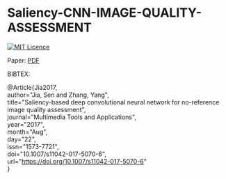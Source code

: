 # Saliency-CNN-IMAGE-QUALITY-ASSESSMENT
[![MIT Licence](https://badges.frapsoft.com/os/mit/mit.svg?v=103)](https://opensource.org/licenses/mit-license.php)

Paper: [PDF](https://link.springer.com/article/10.1007/s11042-017-5070-6)

BIBTEX:

@Article\{Jia2017,  
author="Jia, Sen and Zhang, Yang",  
title="Saliency-based deep convolutional neural network for no-reference image quality assessment",  
journal="Multimedia Tools and Applications",  
year="2017",  
month="Aug",  
day="22",  
issn="1573-7721",  
doi="10.1007/s11042-017-5070-6",  
url="https://doi.org/10.1007/s11042-017-5070-6"  
\}  
